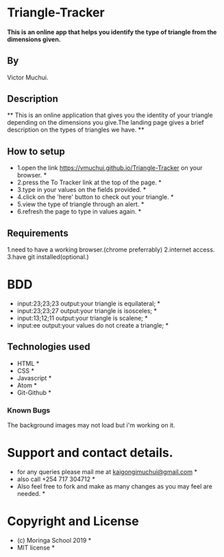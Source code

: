 # Triangle-Tracker
#### This is an online app that helps you identify the type of triangle from the dimensions given.
## By
Victor Muchui.
## Description
** This is an online application that gives you the identity of your triangle depending on the dimensions you give.The landing page gives a brief description on the types of triangles we have. **
## How to setup
* 1.open the link https://vmuchui.github.io/Triangle-Tracker on your browser. *
* 2.press the To Tracker link at the top of the page. *
* 3.type in your values on the fields provided.  *
* 4.click on the 'here' button to check out your triangle. *
* 5.view the type of triangle through an alert. *
* 6.refresh the page to type in values again. *
## Requirements
1.need to have a working browser.(chrome preferrably)
2.internet access.
3.have git installed(optional.)
# BDD
* input:23;23;23 output:your triangle is equilateral; *
* input:23;23;27 output:your triangle is isosceles; *
* input:13;12;11 output:your triangle is scalene; *
* input:ee       output:your values do not create a triangle; *
## Technologies used
* HTML *
* CSS *
* Javascript *
* Atom *
* Git-Github *
### Known Bugs
The background images may not load but i'm working on it.
# Support and contact details.
* for any queries please mail me at kaigongimuchui@gmail.com *
* also call +254 717 304712 *
* Also feel free to fork and make as many changes as you may feel are needed. *
# Copyright and License
* (c) Moringa School 2019 *
* MIT license *

